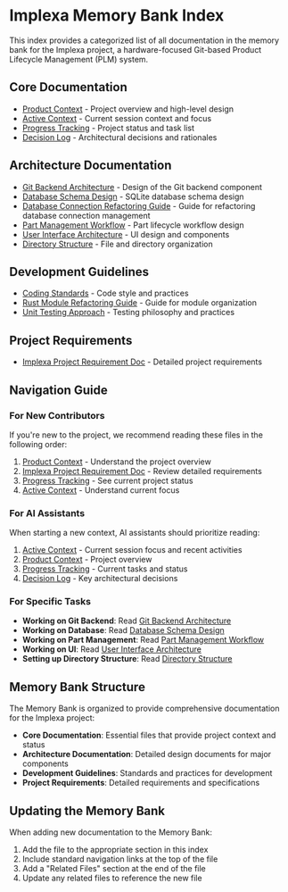 # Implexa Memory Bank Index

This index provides a categorized list of all documentation in the memory bank for the Implexa project, a hardware-focused Git-based Product Lifecycle Management (PLM) system.

## Core Documentation
- [Product Context](./productContext.md) - Project overview and high-level design
- [Active Context](./activeContext.md) - Current session context and focus
- [Progress Tracking](./progress.md) - Project status and task list
- [Decision Log](./decisionLog.md) - Architectural decisions and rationales

## Architecture Documentation
- [Git Backend Architecture](./git-backend-architecture.md) - Design of the Git backend component
- [Database Schema Design](./database-schema-design.md) - SQLite database schema design
- [Database Connection Refactoring Guide](./database-connection-refactoring-guide.md) - Guide for refactoring database connection management
- [Part Management Workflow](./part-management-workflow.md) - Part lifecycle workflow design
- [User Interface Architecture](./user-interface-architecture.md) - UI design and components
- [Directory Structure](./directory-structure.md) - File and directory organization

## Development Guidelines
- [Coding Standards](./coding-standards.md) - Code style and practices
- [Rust Module Refactoring Guide](./rust-module-refactoring-guide.md) - Guide for module organization
- [Unit Testing Approach](./unit-testing-approach.md) - Testing philosophy and practices

## Project Requirements
- [Implexa Project Requirement Doc](./implexa-project-requirement-doc.md) - Detailed project requirements

## Navigation Guide

### For New Contributors
If you're new to the project, we recommend reading these files in the following order:
1. [Product Context](./productContext.md) - Understand the project overview
2. [Implexa Project Requirement Doc](./implexa-project-requirement-doc.md) - Review detailed requirements
3. [Progress Tracking](./progress.md) - See current project status
4. [Active Context](./activeContext.md) - Understand current focus

### For AI Assistants
When starting a new context, AI assistants should prioritize reading:
1. [Active Context](./activeContext.md) - Current session focus and recent activities
2. [Product Context](./productContext.md) - Project overview
3. [Progress Tracking](./progress.md) - Current tasks and status
4. [Decision Log](./decisionLog.md) - Key architectural decisions

### For Specific Tasks
- **Working on Git Backend**: Read [Git Backend Architecture](./git-backend-architecture.md)
- **Working on Database**: Read [Database Schema Design](./database-schema-design.md)
- **Working on Part Management**: Read [Part Management Workflow](./part-management-workflow.md)
- **Working on UI**: Read [User Interface Architecture](./user-interface-architecture.md)
- **Setting up Directory Structure**: Read [Directory Structure](./directory-structure.md)

## Memory Bank Structure

The Memory Bank is organized to provide comprehensive documentation for the Implexa project:

- **Core Documentation**: Essential files that provide project context and status
- **Architecture Documentation**: Detailed design documents for major components
- **Development Guidelines**: Standards and practices for development
- **Project Requirements**: Detailed requirements and specifications

## Updating the Memory Bank

When adding new documentation to the Memory Bank:
1. Add the file to the appropriate section in this index
2. Include standard navigation links at the top of the file
3. Add a "Related Files" section at the end of the file
4. Update any related files to reference the new file